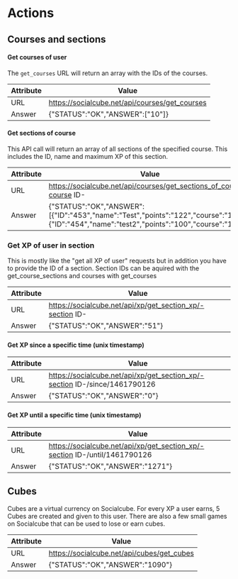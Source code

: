 # Actions






## Courses and sections

#### Get courses of user

The ```get_courses``` URL will return an array with the IDs of the courses.

| Attribute | Value |
| -- | -- |
| URL | https://socialcube.net/api/courses/get_courses |
| Answer | {"STATUS":"OK","ANSWER":["10"]} |

#### Get sections of course

This API call will return an array of all sections of the specified course. This includes the ID, name and maximum XP of this section.

| Attribute | Value |
| -- | -- |
| URL | https://socialcube.net/api/courses/get_sections_of_course/-course ID- |
| Answer | {"STATUS":"OK","ANSWER":[{"ID":"453","name":"Test","points":"122","course":"10"},{"ID":"454","name":"test2","points":"100","course":"10"}]} |


### Get XP of user in section

This is mostly like the "get all XP of user" requests but in addition you have to provide the ID of a section. Section IDs can be aquired with the get_course_sections and courses with get_courses

| Attribute | Value |
| -- | -- |
| URL | https://socialcube.net/api/xp/get_section_xp/-section ID- |
| Answer |  {"STATUS":"OK","ANSWER":"51"} |

#### Get XP **since** a specific time (unix timestamp)

| Attribute | Value |
| -- | -- |
| URL | https://socialcube.net/api/xp/get_section_xp/-section ID-/since/1461790126 |
| Answer |  {"STATUS":"OK","ANSWER":"0"} |

#### Get XP **until** a specific time (unix timestamp)

| Attribute | Value |
| -- | -- |
| URL | https://socialcube.net/api/xp/get_section_xp/-section ID-/until/1461790126 |
| Answer |  {"STATUS":"OK","ANSWER":"1271"} |

## Cubes

Cubes are a virtual currency on Socialcube. For every XP a user earns, 5 Cubes are created and given to this user. There are also a few small games on Socialcube that can be used to lose or earn cubes.

| Attribute | Value |
| -- | -- |
| URL | https://socialcube.net/api/cubes/get_cubes |
| Answer | {"STATUS":"OK","ANSWER":"1090"} |